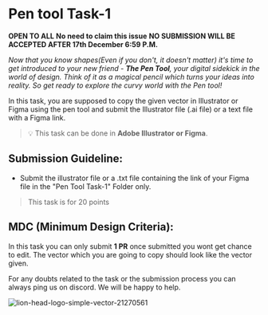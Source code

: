 # Pen tool Task-1 

**OPEN TO ALL** **No need to claim this issue** **NO SUBMISSION WILL BE ACCEPTED AFTER 17th December 6:59 P.M.**

*Now that you know shapes(Even if you don't, it doesn't matter) it's time to get introduced to your new friend - **The Pen Tool**, your digital sidekick in the world of design. Think of it as a magical pencil which turns your ideas into reality. So get ready to explore the curvy world with the Pen tool!*

In this task, you are supposed to copy the given vector in Illustrator or Figma using the pen tool and submit the Illustrator file (.ai file) or a text file with a Figma link.

> 💡 This task can be done in **Adobe Illustrator or Figma**.

## Submission Guideline:
- Submit the illustrator file or a .txt file containing the link of your Figma file in the "Pen Tool Task-1" Folder only.
> This task is for 20 points

## MDC (Minimum Design Criteria):

In this task you can only submit **1 PR** once submitted you wont get chance to edit. The vector which you are going to copy should look like the vector given.

For any doubts related to the task or the submission process you can always ping us on discord. We will be happy to help.

![lion-head-logo-simple-vector-21270561](https://github.com/opencodeiiita/Lets-Design-4.0/assets/115364171/3938a6aa-fce6-489c-8607-d96973e9d19b)



